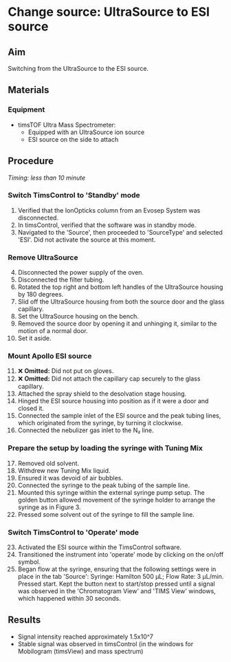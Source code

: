# Change source: UltraSource to ESI source


## Aim
Switching from the UltraSource to the ESI source.


## Materials

### Equipment
- timsTOF Ultra Mass Spectrometer:
  - Equipped with an UltraSource ion source
  - ESI source on the side to attach


## Procedure
*Timing: less than 10 minute*

### Switch TimsControl to 'Standby' mode
1. Verified that the IonOpticks column from an Evosep System was disconnected.
2. In timsControl, verified that the software was in standby mode.
3. Navigated to the 'Source', then proceeded to 'SourceType' and selected 'ESI'. Did not activate the source at this moment.

### Remove UltraSource
4. Disconnected the power supply of the oven.
5. Disconnected the filter tubing.
6. Rotated the top right and bottom left handles of the UltraSource housing by 180 degrees.
7. Slid off the UltraSource housing from both the source door and the glass capillary.
8. Set the UltraSource housing on the bench.
9. Removed the source door by opening it and unhinging it, similar to the motion of a normal door.
10. Set it aside.

### Mount Apollo ESI source
11. ❌ **Omitted:** Did not put on gloves.
12. ❌ **Omitted:** Did not attach the capillary cap securely to the glass capillary.
13. Attached the spray shield to the desolvation stage housing.
14. Hinged the ESI source housing into position as if it were a door and closed it.
15. Connected the sample inlet of the ESI source and the peak tubing lines, which originated from the syringe, by turning it clockwise.
16. Connected the nebulizer gas inlet to the N₂ line.

### Prepare the setup by loading the syringe with Tuning Mix
17. Removed old solvent.
18. Withdrew new Tuning Mix liquid.
19. Ensured it was devoid of air bubbles.
20. Connected the syringe to the peak tubing of the sample line.
21. Mounted this syringe within the external syringe pump setup. The golden button allowed movement of the syringe holder to arrange the syringe as in Figure 3.
22. Pressed some solvent out of the syringe to fill the sample line.

### Switch TimsControl to 'Operate' mode
23. Activated the ESI source within the TimsControl software.
24. Transitioned the instrument into 'operate' mode by clicking on the on/off symbol.
25. Began flow at the syringe, ensuring that the following settings were in place in the tab 'Source': Syringe: Hamilton 500 µL; Flow Rate: 3 µL/min. Pressed start. Kept the button next to start/stop pressed until a signal was observed in the 'Chromatogram View' and 'TIMS View' windows, which happened within 30 seconds.



## Results
- Signal intensity reached approximately 1.5x10^7
- Stable signal was observed in timsControl (in the windows for Mobilogram (timsView) and mass spectrum)
